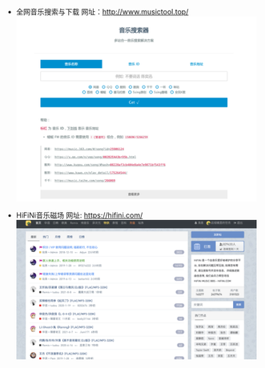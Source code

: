 - 全网音乐搜索与下载
 网址：http://www.musictool.top/
 ![](https://github.com/guoshijie/UseFulTools/blob/main/03-audio/%E9%9F%B3%E4%B9%90%E6%90%9C%E7%B4%A2%E8%A7%A3%E5%86%B3%E6%96%B9%E6%A1%88.png)

 - HiFiNi音乐磁场
 网址: https://hifini.com/
  ![](https://github.com/guoshijie/UseFulTools/blob/main/03-audio/%E9%9F%B3%E4%B9%90%E7%A3%81%E5%9C%BA.png)